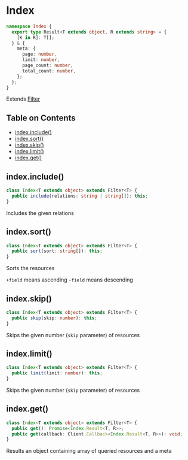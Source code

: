 # Index <!-- omit in toc -->

```typescript
namespace Index {
  export type Result<T extends object, R extends string> = {
    [K in R]: T[];
  } & {
    meta: {
      page: number,
      limit: number,
      page_count: number,
      total_count: number,
    };
  };
}
```

Extends [Filter](Filter.md)

## Table on Contents <!-- omit in toc -->

- [index.include()](#indexinclude)
- [index.sort()](#indexsort)
- [index.skip()](#indexskip)
- [index.limit()](#indexlimit)
- [index.get()](#indexget)

## index.include()

```typescript
class Index<T extends object> extends Filter<T> {
  public include(relations: string | string[]): this;
}
```

Includes the given relations

## index.sort()

```typescript
class Index<T extends object> extends Filter<T> {
  public sort(sort: string[]): this;
}
```

Sorts the resources

`+field` means ascending
`-field` means descending

## index.skip()

```typescript
class Index<T extends object> extends Filter<T> {
  public skip(skip: number): this;
}
```

Skips the given number (`skip` parameter) of resources

## index.limit()

```typescript
class Index<T extends object> extends Filter<T> {
  public limit(limit: number): this;
}
```

Skips the given number (`skip` parameter) of resources

## index.get()

```typescript
class Index<T extends object> extends Filter<T> {
  public get(): Promise<Index.Result<T, R>>;
  public get(callback: Client.Callback<Index.Result<T, R>>): void;
}
```

Results an object containing array of queried resources and a meta
